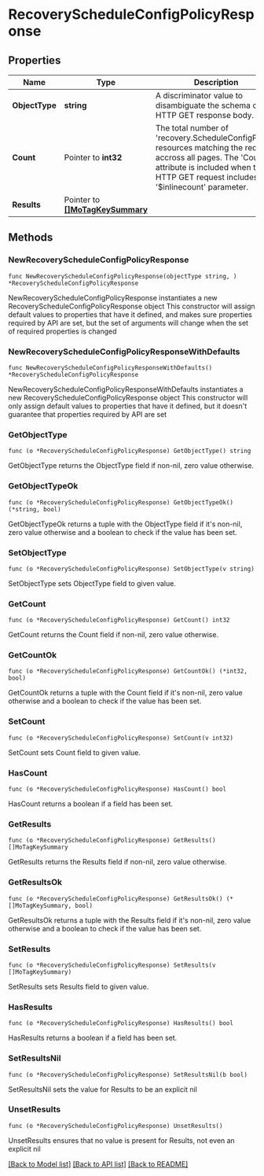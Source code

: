 # RecoveryScheduleConfigPolicyResponse

## Properties

Name | Type | Description | Notes
------------ | ------------- | ------------- | -------------
**ObjectType** | **string** | A discriminator value to disambiguate the schema of a HTTP GET response body. | 
**Count** | Pointer to **int32** | The total number of &#39;recovery.ScheduleConfigPolicy&#39; resources matching the request, accross all pages. The &#39;Count&#39; attribute is included when the HTTP GET request includes the &#39;$inlinecount&#39; parameter. | [optional] 
**Results** | Pointer to [**[]MoTagKeySummary**](mo.TagKeySummary.md) |  | [optional] 

## Methods

### NewRecoveryScheduleConfigPolicyResponse

`func NewRecoveryScheduleConfigPolicyResponse(objectType string, ) *RecoveryScheduleConfigPolicyResponse`

NewRecoveryScheduleConfigPolicyResponse instantiates a new RecoveryScheduleConfigPolicyResponse object
This constructor will assign default values to properties that have it defined,
and makes sure properties required by API are set, but the set of arguments
will change when the set of required properties is changed

### NewRecoveryScheduleConfigPolicyResponseWithDefaults

`func NewRecoveryScheduleConfigPolicyResponseWithDefaults() *RecoveryScheduleConfigPolicyResponse`

NewRecoveryScheduleConfigPolicyResponseWithDefaults instantiates a new RecoveryScheduleConfigPolicyResponse object
This constructor will only assign default values to properties that have it defined,
but it doesn't guarantee that properties required by API are set

### GetObjectType

`func (o *RecoveryScheduleConfigPolicyResponse) GetObjectType() string`

GetObjectType returns the ObjectType field if non-nil, zero value otherwise.

### GetObjectTypeOk

`func (o *RecoveryScheduleConfigPolicyResponse) GetObjectTypeOk() (*string, bool)`

GetObjectTypeOk returns a tuple with the ObjectType field if it's non-nil, zero value otherwise
and a boolean to check if the value has been set.

### SetObjectType

`func (o *RecoveryScheduleConfigPolicyResponse) SetObjectType(v string)`

SetObjectType sets ObjectType field to given value.


### GetCount

`func (o *RecoveryScheduleConfigPolicyResponse) GetCount() int32`

GetCount returns the Count field if non-nil, zero value otherwise.

### GetCountOk

`func (o *RecoveryScheduleConfigPolicyResponse) GetCountOk() (*int32, bool)`

GetCountOk returns a tuple with the Count field if it's non-nil, zero value otherwise
and a boolean to check if the value has been set.

### SetCount

`func (o *RecoveryScheduleConfigPolicyResponse) SetCount(v int32)`

SetCount sets Count field to given value.

### HasCount

`func (o *RecoveryScheduleConfigPolicyResponse) HasCount() bool`

HasCount returns a boolean if a field has been set.

### GetResults

`func (o *RecoveryScheduleConfigPolicyResponse) GetResults() []MoTagKeySummary`

GetResults returns the Results field if non-nil, zero value otherwise.

### GetResultsOk

`func (o *RecoveryScheduleConfigPolicyResponse) GetResultsOk() (*[]MoTagKeySummary, bool)`

GetResultsOk returns a tuple with the Results field if it's non-nil, zero value otherwise
and a boolean to check if the value has been set.

### SetResults

`func (o *RecoveryScheduleConfigPolicyResponse) SetResults(v []MoTagKeySummary)`

SetResults sets Results field to given value.

### HasResults

`func (o *RecoveryScheduleConfigPolicyResponse) HasResults() bool`

HasResults returns a boolean if a field has been set.

### SetResultsNil

`func (o *RecoveryScheduleConfigPolicyResponse) SetResultsNil(b bool)`

 SetResultsNil sets the value for Results to be an explicit nil

### UnsetResults
`func (o *RecoveryScheduleConfigPolicyResponse) UnsetResults()`

UnsetResults ensures that no value is present for Results, not even an explicit nil

[[Back to Model list]](../README.md#documentation-for-models) [[Back to API list]](../README.md#documentation-for-api-endpoints) [[Back to README]](../README.md)


